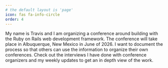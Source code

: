 ```yaml
---
# the default layout is 'page'
icon: fas fa-info-circle
order: 4
---
```


My name is Travis and I am organizing a conference around building with the Ruby on Rails web development framework. The conference will take place in Albuquerque, New Mexico in June of 2026. I want to document the process so that others can use the information to organize their own conferences. Check out the interviews I have done with conference organizers and my weekly updates to get an in depth view of the work.
